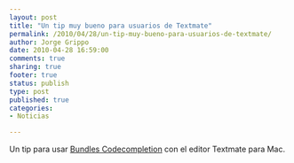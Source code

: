 ```yaml
--- 
layout: post
title: "Un tip muy bueno para usuarios de Textmate"
permalink: /2010/04/28/un-tip-muy-bueno-para-usuarios-de-textmate/
author: Jorge Grippo
date: 2010-04-28 16:59:00
comments: true
sharing: true
footer: true
status: publish
type: post
published: true
categories: 
- Noticias

---
```

<!-- 140 -->
Un tip para usar <a href="http://aralbalkan.com/822">Bundles Codecompletion</a> con el editor Textmate para Mac.<div> </div>

